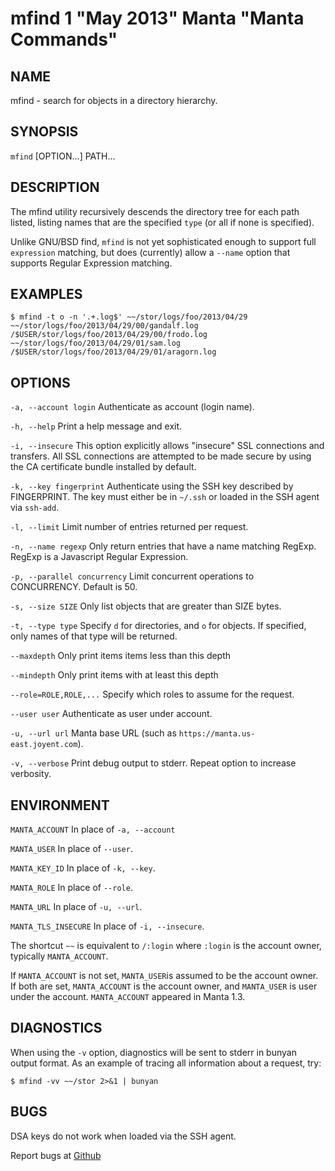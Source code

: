mfind 1 "May 2013" Manta "Manta Commands"
=======================================

NAME
----

mfind - search for objects in a directory hierarchy.

SYNOPSIS
--------

`mfind` [OPTION...] PATH...

DESCRIPTION
-----------

The mfind utility recursively descends the directory tree for each path listed,
listing names that are the specified `type` (or all if none is specified).

Unlike GNU/BSD find, `mfind` is not yet sophisticated enough to support full
`expression` matching, but does (currently) allow a `--name` option that
supports Regular Expression matching.

EXAMPLES
--------

    $ mfind -t o -n '.+.log$' ~~/stor/logs/foo/2013/04/29
    ~~/stor/logs/foo/2013/04/29/00/gandalf.log
    /$USER/stor/logs/foo/2013/04/29/00/frodo.log
    ~~/stor/logs/foo/2013/04/29/01/sam.log
    /$USER/stor/logs/foo/2013/04/29/01/aragorn.log

OPTIONS
-------

`-a, --account login`
  Authenticate as account (login name).

`-h, --help`
  Print a help message and exit.

`-i, --insecure`
  This option explicitly allows "insecure" SSL connections and transfers.  All
  SSL connections are attempted to be made secure by using the CA certificate
  bundle installed by default.

`-k, --key fingerprint`
  Authenticate using the SSH key described by FINGERPRINT.  The key must
  either be in `~/.ssh` or loaded in the SSH agent via `ssh-add`.

`-l, --limit`
  Limit number of entries returned per request.

`-n, --name regexp`
  Only return entries that have a name matching RegExp.  RegExp is a
  Javascript Regular Expression.

`-p, --parallel concurrency`
  Limit concurrent operations to CONCURRENCY.  Default is 50.

`-s, --size SIZE`
  Only list objects that are greater than SIZE bytes.

`-t, --type type`
  Specify `d` for directories, and `o` for objects.  If specified, only names of
  that type will be returned.

`--maxdepth`
  Only print items items less than this depth

`--mindepth`
  Only print items with at least this depth

`--role=ROLE,ROLE,...`
  Specify which roles to assume for the request.

`--user user`
  Authenticate as user under account.

`-u, --url url`
  Manta base URL (such as `https://manta.us-east.joyent.com`).

`-v, --verbose`
  Print debug output to stderr.  Repeat option to increase verbosity.

ENVIRONMENT
-----------
`MANTA_ACCOUNT`
  In place of `-a, --account`

`MANTA_USER`
  In place of `--user`.

`MANTA_KEY_ID`
  In place of `-k, --key`.

`MANTA_ROLE`
  In place of `--role`.

`MANTA_URL`
  In place of `-u, --url`.

`MANTA_TLS_INSECURE`
  In place of `-i, --insecure`.

The shortcut `~~` is equivalent to `/:login`
where `:login` is the account owner,
typically `MANTA_ACCOUNT`.

If `MANTA_ACCOUNT` is not set,
`MANTA_USER`is assumed to be the account owner.
If both are set,
`MANTA_ACCOUNT` is the account owner, and
`MANTA_USER` is user under the account.
`MANTA_ACCOUNT` appeared in Manta 1.3.

DIAGNOSTICS
-----------

When using the `-v` option, diagnostics will be sent to stderr in bunyan
output format.  As an example of tracing all information about a request,
try:

    $ mfind -vv ~~/stor 2>&1 | bunyan

BUGS
----

DSA keys do not work when loaded via the SSH agent.

Report bugs at [Github](https://github.com/joyent/node-manta/issues)
